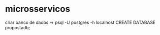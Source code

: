 # microsservicos

criar banco de dados -> psql -U postgres -h localhost
CREATE DATABASE propostadb;
